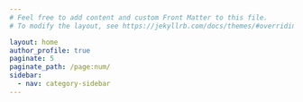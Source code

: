 ```yaml
---
# Feel free to add content and custom Front Matter to this file.
# To modify the layout, see https://jekyllrb.com/docs/themes/#overriding-theme-defaults

layout: home
author_profile: true
paginate: 5
paginate_path: /page:num/
sidebar:
  - nav: category-sidebar
---
```

